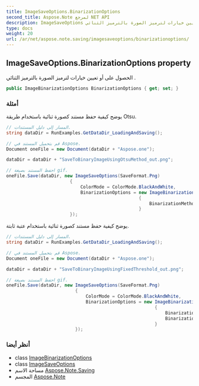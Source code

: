 ```yaml
---
title: ImageSaveOptions.BinarizationOptions
second_title: Aspose.Note لمرجع NET API
description: ImageSaveOptions ملكية. الحصول على أو تعيين خيارات لترميز الصورة بالترميز الثنائي .
type: docs
weight: 20
url: /ar/net/aspose.note.saving/imagesaveoptions/binarizationoptions/
---
```

## ImageSaveOptions.BinarizationOptions property

الحصول على أو تعيين خيارات لترميز الصورة بالترميز الثنائي .

```csharp
public ImageBinarizationOptions BinarizationOptions { get; set; }
```

### أمثلة

يوضح كيفية حفظ مستند كصورة ثنائية باستخدام طريقة Otsu.

```csharp
// المسار إلى دليل المستندات.
string dataDir = RunExamples.GetDataDir_LoadingAndSaving();

// قم بتحميل المستند في Aspose.
Document oneFile = new Document(dataDir + "Aspose.one");

dataDir = dataDir + "SaveToBinaryImageUsingOtsuMethod_out.png";

// احفظ المستند بصيغة gif.
oneFile.Save(dataDir, new ImageSaveOptions(SaveFormat.Png)
                        {
                            ColorMode = ColorMode.BlackAndWhite,
                            BinarizationOptions = new ImageBinarizationOptions()
                                                  {
                                                      BinarizationMethod = BinarizationMethod.Otsu,
                                                  }
                        });
```

يوضح كيفية حفظ مستند كصورة ثنائية باستخدام عتبة ثابتة.

```csharp
// المسار إلى دليل المستندات.
string dataDir = RunExamples.GetDataDir_LoadingAndSaving();

// قم بتحميل المستند في Aspose.
Document oneFile = new Document(dataDir + "Aspose.one");

dataDir = dataDir + "SaveToBinaryImageUsingFixedThreshold_out.png";

// احفظ المستند بصيغة gif.
oneFile.Save(dataDir, new ImageSaveOptions(SaveFormat.Png)
                          {
                              ColorMode = ColorMode.BlackAndWhite,
                              BinarizationOptions = new ImageBinarizationOptions()
                                                        {
                                                            BinarizationMethod = BinarizationMethod.FixedThreshold,
                                                            BinarizationThreshold = 123
                                                        }
                          });
```

### أنظر أيضا

* class [ImageBinarizationOptions](../../imagebinarizationoptions/)
* class [ImageSaveOptions](../)
* مساحة الاسم [Aspose.Note.Saving](../../imagesaveoptions/)
* المجسم [Aspose.Note](../../../)


